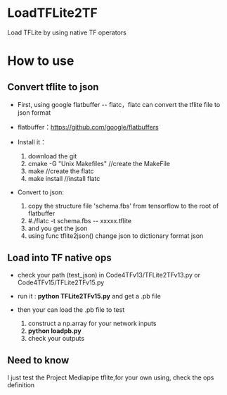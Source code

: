 # LoadTFLite2TF
Load TFLite by using native TF operators

# How to use
## Convert tflite to json 

* First, using google flatbuffer -- flatc，flatc can convert the tflite file to json format

* flatbuffer：https://github.com/google/flatbuffers 

* Install it：
    1. download the git 
    2. cmake -G "Unix Makefiles" //create the MakeFile
    3. make //create the flatc
    4. make install //install flatc

* Convert to json:
    1. copy the structure file 'schema.fbs' from tensorflow to the root of flatbuffer
    2. #./flatc -t schema.fbs -- xxxxx.tflite
    3. and you get the json
    4. using func tflite2json() change json to dictionary format json

## Load into TF native ops

* check your path (test_json) in Code4TFv13/TFLite2TFv13.py or Code4TFv15/TFLite2TFv15.py

* run it : **python TFLite2TFv15.py** and get a .pb file

* then your can load the .pb file to test
    1. construct a np.array for your network inputs
    2. **python loadpb.py**
    3. check your outputs

## Need to know
I just test the Project Mediapipe tflite,for your own using, check the ops definition
